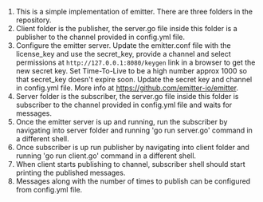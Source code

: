 1. This is a simple implementation of emitter. There are three folders in the repository.
2. Client folder is the publisher, the server.go file inside this folder is a publisher to the channel provided in config.yml file.
3.  Configure the emitter server. Update the emitter.conf file with the license_key and use the secret_key, provide a channel and select permissions at  `http://127.0.0.1:8080/keygen` link in a browser to get the new secret key. Set Time-To-Live to be a high number approx 1000 so that secret_key doesn't expire soon. Update the secret key and channel in config.yml file. More info at https://github.com/emitter-io/emitter.
4. Server folder is the subscriber, the server.go file inside this folder is subscriber to the channel provided in config.yml file and waits for messages.
5. Once the emitter server is up and running, run the subscriber by navigating into server folder and running 'go run server.go' command in a different shell.
6. Once subscriber is up run publisher by navigating into client folder and running 'go run client.go' command in a different shell.
7. When client starts publishing to channel, subscriber shell should start printing the published messages. 
8. Messages along with the number of times to publish can be configured from config.yml file.